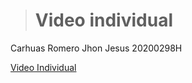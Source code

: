 > # Video individual
  Carhuas Romero Jhon Jesus
  20200298H

[Video Individual]([https://youtu.be/sM8TZecKdng?si=HX3JcpxYmnLH9oiT](https://www.youtube.com/watch?v=vxWWMPU-Owk&ab_channel=JhonCarhuasRomero)https://www.youtube.com/watch?v=vxWWMPU-Owk&ab_channel=JhonCarhuasRomero)
